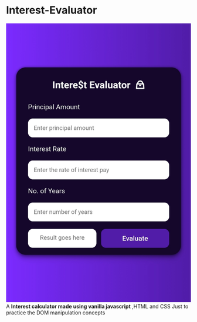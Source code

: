 # Interest-Evaluator
![Intrest Evaluator](src/interestEval.jpg)
A **Interest calculator made using vanilla javascript** ,HTML and CSS Just to practice the DOM manipulation concepts
